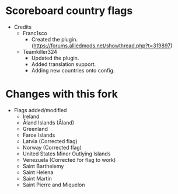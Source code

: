 # Scoreboard country flags
 - Credits
    - Franc1sco
	   - Created the plugin. (https://forums.alliedmods.net/showthread.php?t=319897)
	- Teamkiller324
	   - Updated the plugin.
	   - Added translation support.
	   - Adding new countries onto config.

# Changes with this fork
 - Flags added/modified
   - Ireland
   - Åland Islands (Åland)
   - Greenland
   - Faroe Islands
   - Latvia (Corrected flag)
   - Norway (Corrected flag)
   - United States Minor Outlying Islands
   - Venezuela (Corrected for flag to work)
   - Saint Barthelemy
   - Saint Helena
   - Saint Martin
   - Saint Pierre and Miquelon